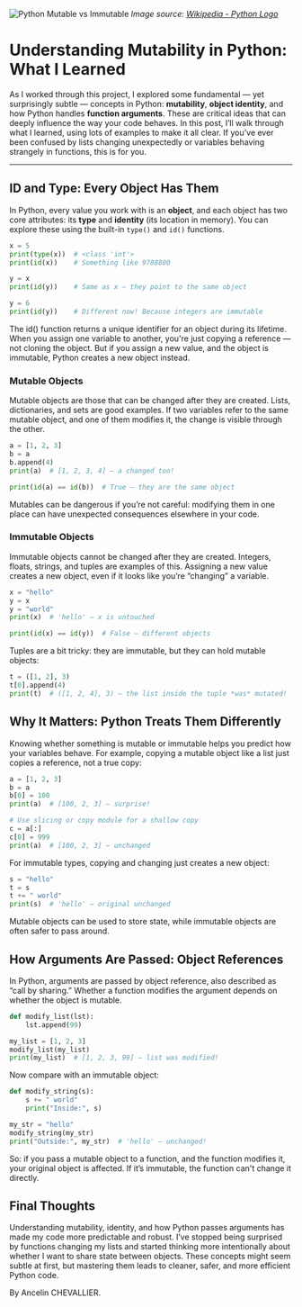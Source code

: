 ![Python Mutable vs Immutable](https://upload.wikimedia.org/wikipedia/commons/c/c3/Python-logo-notext.svg)
*Image source: [Wikipedia - Python Logo](https://en.wikipedia.org/wiki/File:Python-logo-notext.svg)*

# Understanding Mutability in Python: What I Learned

As I worked through this project, I explored some fundamental — yet surprisingly subtle — concepts in Python: **mutability**, **object identity**, and how Python handles **function arguments**. These are critical ideas that can deeply influence the way your code behaves. In this post, I’ll walk through what I learned, using lots of examples to make it all clear. If you’ve ever been confused by lists changing unexpectedly or variables behaving strangely in functions, this is for you.

---

## ID and Type: Every Object Has Them

In Python, every value you work with is an **object**, and each object has two core attributes: its **type** and **identity** (its location in memory). You can explore these using the built-in `type()` and `id()` functions.

```python
x = 5
print(type(x))  # <class 'int'>
print(id(x))    # Something like 9788800

y = x
print(id(y))    # Same as x — they point to the same object

y = 6
print(id(y))    # Different now! Because integers are immutable
```

The id() function returns a unique identifier for an object during its lifetime. When you assign one variable to another, you're just copying a reference — not cloning the object. But if you assign a new value, and the object is immutable, Python creates a new object instead.

### Mutable Objects

Mutable objects are those that can be changed after they are created. Lists, dictionaries, and sets are good examples. If two variables refer to the same mutable object, and one of them modifies it, the change is visible through the other.

```python
a = [1, 2, 3]
b = a
b.append(4)
print(a)  # [1, 2, 3, 4] – a changed too!

print(id(a) == id(b))  # True – they are the same object
```

Mutables can be dangerous if you’re not careful: modifying them in one place can have unexpected consequences elsewhere in your code.

### Immutable Objects

Immutable objects cannot be changed after they are created. Integers, floats, strings, and tuples are examples of this. Assigning a new value creates a new object, even if it looks like you’re “changing” a variable.

```python
x = "hello"
y = x
y = "world"
print(x)  # 'hello' – x is untouched

print(id(x) == id(y))  # False – different objects
```

Tuples are a bit tricky: they are immutable, but they can hold mutable objects:

```python
t = ([1, 2], 3)
t[0].append(4)
print(t)  # ([1, 2, 4], 3) – the list inside the tuple *was* mutated!
```

## Why It Matters: Python Treats Them Differently

Knowing whether something is mutable or immutable helps you predict how your variables behave. For example, copying a mutable object like a list just copies a reference, not a true copy:

```python
a = [1, 2, 3]
b = a
b[0] = 100
print(a)  # [100, 2, 3] – surprise!

# Use slicing or copy module for a shallow copy
c = a[:]
c[0] = 999
print(a)  # [100, 2, 3] – unchanged
```

For immutable types, copying and changing just creates a new object:

```python
s = "hello"
t = s
t += " world"
print(s)  # 'hello' – original unchanged
```

Mutable objects can be used to store state, while immutable objects are often safer to pass around.

## How Arguments Are Passed: Object References

In Python, arguments are passed by object reference, also described as “call by sharing.” Whether a function modifies the argument depends on whether the object is mutable.

```python
def modify_list(lst):
    lst.append(99)

my_list = [1, 2, 3]
modify_list(my_list)
print(my_list)  # [1, 2, 3, 99] – list was modified!
```

Now compare with an immutable object:

```python
def modify_string(s):
    s += " world"
    print("Inside:", s)

my_str = "hello"
modify_string(my_str)
print("Outside:", my_str)  # 'hello' – unchanged!
```

So: if you pass a mutable object to a function, and the function modifies it, your original object is affected. If it’s immutable, the function can't change it directly.

## Final Thoughts

Understanding mutability, identity, and how Python passes arguments has made my code more predictable and robust. I’ve stopped being surprised by functions changing my lists and started thinking more intentionally about whether I want to share state between objects. These concepts might seem subtle at first, but mastering them leads to cleaner, safer, and more efficient Python code.

By Ancelin CHEVALLIER.
